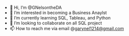 - 👋 Hi, I’m @GNelsontheDA
- 👀 I’m interested in becoming a Business Anaylst 
- 🌱 I’m currently learning SQL, Tableau, and Python
- 💞️ I’m looking to collaborate on all SQL project
- 📫 How to reach me via email @garynel1214@gmail.com

<!---
GNelsontheDA/GNelsontheDA is a ✨ special ✨ repository because its `README.md` (this file) appears on your GitHub profile.
You can click the Preview link to take a look at your changes.
--->
